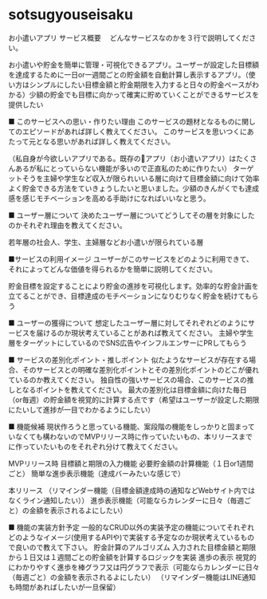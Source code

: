 # sotsugyouseisaku

お小遣いアプリ
サービス概要　
どんなサービスなのかを３行で説明してください。

お小遣いや貯金を簡単に管理・可視化できるアプリ。ユーザーが設定した目標額を達成するために一日or一週間ごとの貯金額を自動計算し表示するアプリ。（使い方はシンプルにしたい目標金額と貯金期限を入力すると日々の貯金ペースがわかる）少額の貯金でも目標に向かって確実に貯めていくことができるサービスを提供したい

■ このサービスへの思い・作りたい理由
このサービスの題材となるものに関してのエピソードがあれば詳しく教えてください。
このサービスを思いつくにあたって元となる思いがあれば詳しく教えてください。

（私自身が今欲しいアプリである。既存のアプリ（お小遣いアプリ）はたくさんあるが私にとっていらない機能が多いので正直私のために作りたい）
ターゲットそうを主婦や学生など収入が限られいいる層に向けて目標金額に向けて効率よく貯金できる方法をていきょうしたいと思いました。少額のきんがくでも達成感を感じモチベーションを高める手助けになればいいなと思う。

■ ユーザー層について
決めたユーザー層についてどうしてその層を対象にしたのかそれぞれ理由を教えてください。

若年層の社会人、学生、主婦層などお小遣いが限られている層

■サービスの利用イメージ
ユーザーがこのサービスをどのように利用できて、それによってどんな価値を得られるかを簡単に説明してください。

貯金目標を設定することにより貯金の進捗を可視化します。効率的な貯金計画を立てることができ、目標達成のモチベーションになりむりなく貯金を続けてもらう

■ ユーザーの獲得について
想定したユーザー層に対してそれぞれどのようにサービスを届けるのか現状考えていることがあれば教えてください。
主婦や学生層をターゲットにしているのでSNS広告やインフルエンサーにPRしてもらう


■ サービスの差別化ポイント・推しポイント
似たようなサービスが存在する場合、そのサービスとの明確な差別化ポイントとその差別化ポイントのどこが優れているのか教えてください。
独自性の強いサービスの場合、このサービスの推しとなるポイントを教えてください。
最大の差別化は目標金額に向けた毎日（or毎週）の貯金額を視覚的に計算する点です（希望はユーザーが設定した期限にたいして進捗が一目でわかるようにしたい）

■ 機能候補
現状作ろうと思っている機能、案段階の機能をしっかりと固まっていなくても構わないのでMVPリリース時に作っていたいもの、本リリースまでに作っていたいものをそれぞれ分けて教えてください。

MVPリリース時
目標額と期限の入力機能
必要貯金額の計算機能（１日or1週間ごと）
簡単な進歩表示機能（達成バーみたいな感じで）

本リリース
（リマインダー機能（目標金額達成時の通知などWebサイト内ではなくライン通知したい））
進歩表示機能（可能ならカレンダーに日々（毎週ごと）の金額を表示されるよにしたい）

■ 機能の実装方針予定
一般的なCRUD以外の実装予定の機能についてそれぞれどのようなイメージ(使用するAPIや)で実装する予定なのか現状考えているもので良いので教えて下さい。
貯金計算のアルゴリズム
入力された目標金額と期限から１日又は１週間ごとの貯金額を計算するロジックを実装
進歩の表示
視覚的にわかりやすく進歩を棒グラフ又は円グラフで表示（可能ならカレンダーに日々（毎週ごと）の金額を表示されるよにしたい）
（リマインダー機能はLINE通知も時間があればしたいが一旦保留）
